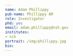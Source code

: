 ```yaml
---
name: Adam Phillippy
pub-name: Phillippy AM
role: Investigator
phd: yes
email: adam.phillippy@nih.gov
institutes:
- nih
portrait: /img/phillippy.jpg
bio:
---
```

